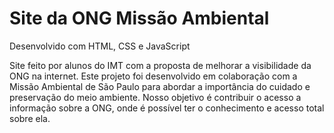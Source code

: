 # Site da ONG Missão Ambiental

Desenvolvido com HTML, CSS e JavaScript

Site feito por alunos do IMT com a proposta de melhorar a visibilidade da ONG na internet. Este projeto foi desenvolvido em colaboração com a Missão Ambiental de São Paulo para abordar a importância do cuidado e preservação do meio ambiente. Nosso objetivo é contribuir o acesso a informação sobre a ONG, onde é possível ter o conhecimento e acesso total sobre ela.
